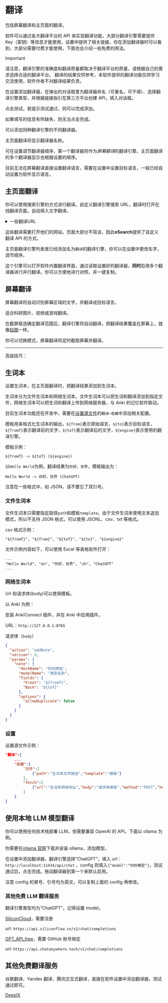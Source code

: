 # 翻译

包括屏幕翻译和主页面的翻译。

软件可以通过各大翻译平台的 API 来实现翻译功能，大部分翻译引擎需要提供 Key（密钥）等信息才能使用，设置中提供了相关链接，你在添加翻译器时可以看到，大部分需要付费才能使用，下面也会介绍一些免费的用法。

> [!IMPORTANT]
>
> 请注意，翻译引擎的准确度和翻译质量都取决于翻译平台的质量，请根据自己的需求选择合适的翻译平台。
> 翻译的结果仅供参考，本软件提供的翻译功能仅供学习交流使用，软件作者不对翻译结果负责。

在设置添加翻译器，在弹出的对话框里为翻译器命名（可重名，可不填）、选择翻译引擎类型，并根据链接指引在第三方平台创建 API，填入对话框。

点击测试，若提示测试通过，则可以完成添加。

如果填写的信息有所缺失，则无法点击完成。

可以添加同种翻译引擎的不同翻译器。

主页面翻译将显示翻译器名称。

可在设置调节翻译器顺序，第一个翻译器将作为*屏幕翻译*的翻译引擎，主页面翻译的多个翻译器显示也根据设置的顺序。

目前无法在屏幕翻译直接设置翻译语言，需要在设置中设置目标语言，一般已经自动设置为软件显示语言。

## 主页面翻译

你可以使用搜索引擎的方式进行翻译。自定义翻译引擎搜索 URL，翻译时打开在线翻译页面，自动填入文字翻译。

<details>
<summary>一些翻译URL</summary>
<pre>
Google, https://translate.google.com/?op=translate&text=%s
Deepl, https://www.deepl.com/translator#any/any/%s
金山词霸, http://www.iciba.com/word?w=%s
百度, https://fanyi.baidu.com/#auto/auto/%s
腾讯, https://fanyi.qq.com/?text=%s
</pre>
</details>

这些翻译需要打开他们的网站，页面大部分不简洁，因此**eSearch**提供了自定义翻译 API 的方式。

主页面翻译引擎列表里已经添加名为`翻译`的翻译引擎，你可以在设置中更改名字，调节顺序。

这个引擎可以打开软件内置翻译界面，通过读取设置好的翻译器，**同时**启用多个翻译器进行并行翻译。你可以方便地进行对照，并一键复制。

## 屏幕翻译

屏幕翻译将自动识别屏幕区域的文字，并翻译成目标语言。

适合科研图片、视频或游戏翻译。

在截屏框选确定翻译范围后，翻译引擎将自动翻译，把翻译结果覆盖在屏幕上，就像[贴图](ding.md)一样。

你可以切换模式，屏幕翻译将定时截取屏幕并翻译。

---

高级技巧：

## 生词本

设置生词本，在主页面翻译时，把翻译结果添加到生词本。

生词本分为文件生词本和网络生词本。文件生词本可以把生词和翻译添加到指定文件，网络生词本可以把生词和翻译上传到网络服务器，与 Anki 的记忆软件联动。

目前生词本功能还在开发中，需要在[设置源文件](setting.md#源文件配置)的`翻译`-`收藏`中添加相关配置。

模板用来格式化生词本的输出，`${from}`表示原始语言，`${to}`表示目标语言，`${fromT}`表示翻译前的文字，`${toT}`表示翻译后的文字，`${engine}`表示使用的翻译引擎。

模板示例：

```
${fromT} -> ${toT} (${engine})
```

以`Hello World`为例，翻译结果为`你好，世界`，模板输出为：

```
Hello World -> 你好，世界 (ChatGPT)
```

注意在一些格式中，如 JSON，请不要忘了双引号。

### 文件生词本

文件生词本只需要指定路径`path`和模板`template`。由于文件生词本使用文本追加模式，所以不支持 JSON 格式，可以使用 JSONL、csv、txt 等格式。

csv 格式示例：

```csv
"${fromT}", "${from}", "${toT}", "${to}", "${engine}"
```

文件示例内容如下，可以使用 Excel 等表格软件打开：

```csv
...
"Hello World", "en", "你好，世界", "zh", "ChatGPT"
...
```

### 网络生词本

Url 和请求体(body)可以使用模板。

以 Anki 为例：

安装 AnkiConnect 插件，并在 Anki 中启用插件。

URL：`http://127.0.0.1:8765`

请求体（`body`）

```json
{
  "action": "addNote",
  "version": 6,
  "params": {
    "note": {
      "deckName": "你的牌组",
      "modelName": "类型名称",
      "fields": {
        "Front": "${fromT}",
        "Back": "${toT}"
      },
      "options": {
        "allowDuplicate": false
      }
    }
  }
}
```

### 设置

设置源文件示例：

```json
"翻译":{
    ...
    "收藏":{
        "文件":[
            {"path":"生词本文件路径","template":"模板"}
        ],
        "fetch":[
            {"url":"生词本网络地址","body":"请求体模板","method":"POST","headers":{}}
        ]
    }
}
```

## 使用本地 LLM 模型翻译

你可以使用任何技术栈部署 LLM，但需要兼容 OpenAI 的 API。下面以 ollama 为例。

你需要在[ollama 官网](https://ollama.com/)下载并安装 ollama，添加模型。

在设置中添加翻译器，翻译引擎选择“ChatGPT”，填入 url：`http://localhost:11434/api/chat` ，config 则填入`{"model":"你的模型"}`，测试通过后，点击完成。拖动翻译器到第一个来默认启用。

注意 config 的冒号、引号均为英文，可以复制上面的 config 再修改。

### 其他免费 LLM 翻译服务

翻译引擎类型均为“ChatGPT”，记得设置 model。

[SiliconCloud](https://siliconflow.cn/zh-cn/siliconcloud)，需要注册

url: `https://api.siliconflow.cn/v1/chat/completions`

[GPT_API_free](https://github.com/chatanywhere/GPT_API_free)，需要 GitHub 账号绑定

url: `https://api.chatanywhere.tech/v1/chat/completions`

## 其他免费翻译服务

谷歌翻译、Yandex 翻译、腾讯交互式翻译，直接在软件设置中添加翻译器，测试通过即可。

[DeeplX](https://deeplx.owo.network/)

